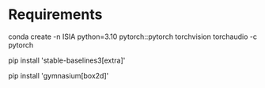 
# Requirements

conda create -n ISIA python=3.10 pytorch::pytorch torchvision torchaudio -c pytorch

pip install 'stable-baselines3[extra]'

pip install 'gymnasium[box2d]'   
